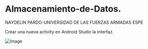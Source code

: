 # Almacenamiento-de-Datos.
NAYDELIN PARDO-UNIVERSIDAD DE LAS FUERZAS ARMADAS ESPE

Crear una nueva activity en Android Studio la interfaz.

![image](https://github.com/nnnicol/Almacenamiento-de-Datos./assets/133244392/2bcd4f6e-a071-47a0-b989-24b94cfedcc2)

